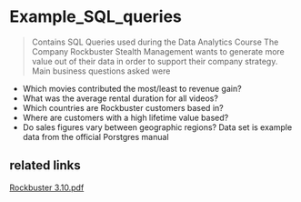 # Example_SQL_queries
> Contains SQL Queries used during the Data Analytics Course
The Company Rockbuster Stealth Management wants to generate more value out of their data in order to support their company strategy.
Main business questions asked were 
- Which movies contributed the most/least to revenue gain?
- What was the average rental duration for all videos?
- Which countries are Rockbuster customers based in?
- Where are customers with a high lifetime value based?
- Do sales figures vary between geographic regions?
Data set is example data from the official Porstgres manual

## related links
[Rockbuster 3.10.pdf](https://github.com/Rimrk-mnn/Example_SQL_queries/files/11018081/Rockbuster.3.10.pdf)
